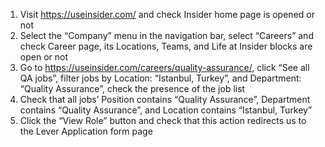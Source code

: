 1. Visit https://useinsider.com/ and check Insider home page is opened or not
2. Select the “Company” menu in the navigation bar, select “Careers” and check Career
page, its Locations, Teams, and Life at Insider blocks are open or not
3. Go to https://useinsider.com/careers/quality-assurance/, click “See all QA jobs”, filter
jobs by Location: “Istanbul, Turkey”, and Department: “Quality Assurance”, check the
presence of the job list
4. Check that all jobs’ Position contains “Quality Assurance”, Department contains
“Quality Assurance”, and Location contains “Istanbul, Turkey”
5. Click the “View Role” button and check that this action redirects us to the Lever
Application form page
